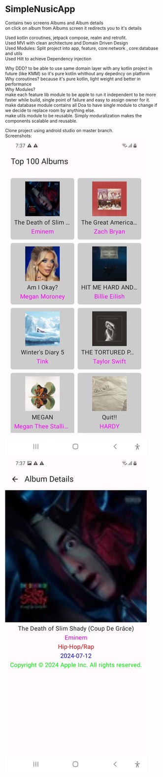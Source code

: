 # SimpleNusicApp
Contains two screens Albums and Album details</br>
on click on album from Albums screen it redirects you to it's details</br>

Used kotlin coroutines, jetpack compose, realm and retrofit.</br>
Used MVI with clean architecture and Domain Driven Design</br>
Used Modules: Split project into app, feature, core:network , core:database and utils </br>
Used Hilt to achieve Dependency injection</br>

Why DDD? to be able to use same domain layer with any kotlin project in future (like KMM) so it's pure kotlin whithout any depedncy on platform</br>
Why coroutines? because it's pure kotlin, light weight and better in performance </br>
Why Modules? </br>
make each feature lib module to be apple to run it independent to be more faster while build, single point of failure and easy to assign owner for it.</br>
make database module contains all Doa to have single module to change if we decide to replace room by anything else.</br>
make utils module to be reusable.
Simply moduralization makes the components scalable and reusable.

Clone project using android studio on master branch.</br>
Screenshots:</br>
![alt text](/details.jpeg?raw=true)
![alt text](/home.jpeg?raw=true)



